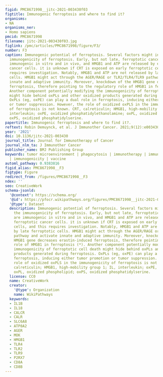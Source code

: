 ```yaml
---
figid: PMC8671998__jitc-2021-003430f03
figtitle: Immunogenic ferroptosis and where to find it?
organisms:
- NA
organisms_ner:
- Homo sapiens
pmcid: PMC8671998
filename: jitc-2021-003430f03.jpg
figlink: /pmc/articles/PMC8671998/figure/F3/
number: F3
caption: Immunogenic potential of ferroptosis. Several factors might influence the
  immunogenicity of ferroptosis. Early, but not late, ferroptotic cancer cells are
  immunogenic in vitro and in vivo, and HMGB1 and ATP are released by early ferroptotic
  cancer cells. it is unknown if CRT is exposed on early ferroptotic cells, and this
  requires investigation. Notably, HMGB1 and ATP are not released by late ferroptotic
  cells. HMGB1 might act through the AGER/RAGE or TLR2/TLR4/TLR9 pathway and activate
  innate and adaptive immunity. Moreover, knockdown of the HMGB1 gene decreases erastin-induced
  ferroptosis, therefore pointing to the regulatory role of HMGB1 in ferroptosis (*).
  Another component potentially modifying the immunogenicity of ferroptotic cell death
  might hide behind oxPLs and other oxidized products generated during ferroptosis.
  OxPLs (eg, oxPE) can play a dual role in ferroptosis, inducing either tumor promotion
  or tumor suppression. However, the role of oxidized oxPLS in the immunogenicity
  of ferroptosis is not known. CRT, calreticulin; HMGB1, high-mobility group 1; IL,
  interleukin; oxPE, oxidized phosphatidylethanolamine; oxPL, oxidized phospholipid;
  oxPS, oxidized phosphatidylserine.
papertitle: Immunogenic ferroptosis and where to find it?.
reftext: Robin Demuynck, et al. J Immunother Cancer. 2021;9(12):e003430.
year: '2021'
doi: 10.1136/jitc-2021-003430
journal_title: Journal for Immunotherapy of Cancer
journal_nlm_ta: J Immunother Cancer
publisher_name: BMJ Publishing Group
keywords: tumor microenvironment | phagocytosis | immunotherapy | immunomodulation
  | immunogenicity | vaccine
automl_pathway: 0.9383816
figid_alias: PMC8671998__F3
figtype: Figure
redirect_from: /figures/PMC8671998__F3
ndex: ''
seo: CreativeWork
schema-jsonld:
  '@context': https://schema.org/
  '@id': https://pfocr.wikipathways.org/figures/PMC8671998__jitc-2021-003430f03.html
  '@type': Dataset
  description: Immunogenic potential of ferroptosis. Several factors might influence
    the immunogenicity of ferroptosis. Early, but not late, ferroptotic cancer cells
    are immunogenic in vitro and in vivo, and HMGB1 and ATP are released by early
    ferroptotic cancer cells. it is unknown if CRT is exposed on early ferroptotic
    cells, and this requires investigation. Notably, HMGB1 and ATP are not released
    by late ferroptotic cells. HMGB1 might act through the AGER/RAGE or TLR2/TLR4/TLR9
    pathway and activate innate and adaptive immunity. Moreover, knockdown of the
    HMGB1 gene decreases erastin-induced ferroptosis, therefore pointing to the regulatory
    role of HMGB1 in ferroptosis (*). Another component potentially modifying the
    immunogenicity of ferroptotic cell death might hide behind oxPLs and other oxidized
    products generated during ferroptosis. OxPLs (eg, oxPE) can play a dual role in
    ferroptosis, inducing either tumor promotion or tumor suppression. However, the
    role of oxidized oxPLS in the immunogenicity of ferroptosis is not known. CRT,
    calreticulin; HMGB1, high-mobility group 1; IL, interleukin; oxPE, oxidized phosphatidylethanolamine;
    oxPL, oxidized phospholipid; oxPS, oxidized phosphatidylserine.
  license: CC0
  name: CreativeWork
  creator:
    '@type': Organization
    name: WikiPathways
  keywords:
  - IL1B
  - IL18
  - CALCR
  - CALR
  - SLC6A8
  - ATP8A2
  - AGER
  - MOK
  - HMGB1
  - TLR4
  - TLR2
  - TLR9
  - P2RX7
  - CD8A
  - CD8B
---
```

